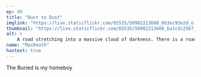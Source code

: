```yaml
---
ep: 99
title: "Dust to Dust"
imglink: "https://live.staticflickr.com/65535/50982213608_0b3ec93e2d_o.jpg"
thumbnail: "https://live.staticflickr.com/65535/50982213608_ba1cdc2567_q.jpg"
alt: >
    A road stretching into a massive cloud of darkness. There is a road sign that says 'Boise', and some shrubs in the foreground.
name: "MacDeath"
hastext: true
---
```

The Buried is my homeboy